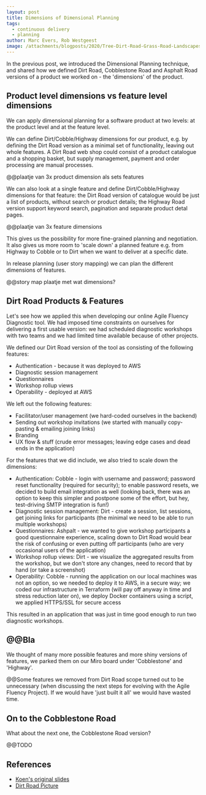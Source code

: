 ```yaml
---
layout: post
title: Dimensions of Dimensional Planning
tags:
  - continuous delivery
  - planning
author: Marc Evers, Rob Westgeest
image: /attachments/blogposts/2020/Tree-Dirt-Road-Grass-Road-Landscapes-Green-House-2423162.jpg
---
```


In the previous post, we introduced the Dimensional Planning technique, and shared how we defined Dirt Road, Cobblestone Road and Asphalt Road versions of a product we worked on - the 'dimensions' of the product.

## Product level dimensions vs feature level dimensions

We can apply dimensional planning for a software product at two levels: at the product level and at the feature level.

We can define Dirt/Cobble/Highway dimensions for our product, e.g. by defining the Dirt Road version as a minimal set of functionality, leaving out whole features. A Dirt Road web shop could consist of a product catalogue and a shopping basket, but supply management, payment and order processing are manual processes.

@@plaatje van 3x product dimension als sets features

We can also look at a single feature and define Dirt/Cobble/Highway dimensions for that feature: the Dirt Road version of catalogue would be just a list of products, without search or product details; the Highway Road version support keyword search, pagination and separate product detal pages.

@@plaatje van 3x feature dimensions

This gives us the possibility for more fine-grained planning and negotiation. It also gives us more room to 'scale down' a planned feature e.g. from Highway to Cobble or to Dirt when we want to deliver at a specific date.

In release planning (user story mapping) we can plan the different dimensions of features.

@@story map plaatje met wat dimensions?

## Dirt Road Products & Features

Let's see how we applied this when developing our online Agile Fluency Diagnostic tool. We had imposed time constraints on ourselves for delivering a first usable version: we had scheduled diagnostic workshops with two teams and we had limited time available because of other projects.

We defined our Dirt Road version of the tool as consisting of the following features:
- Authentication - because it was deployed to AWS
- Diagnostic session management
- Questionnaires
- Workshop rollup views
- Operability - deployed at AWS 

We left out the following features:
- Facilitator/user management (we hard-coded ourselves in the backend)
- Sending out workshop invitations (we started with manually copy-pasting & emailing joining links)
- Branding
- UX flow & stuff (crude error messages; leaving edge cases and dead ends in the application)

For the features that we did include, we also tried to scale down the dimensions:
- Authentication: Cobble - login with username and password; password reset functionality (required for security); to enable password resets, we decided to build email integration as well (looking back, there was an option to keep this simpler and postpone some of the effort, but hey, test-driving SMTP integration is fun!)
- Diagnostic session management: Dirt - create a session, list sessions, get joining links for participants (the minimal we need to be able to run multiple workshops)
- Questionnaires: Ashpalt - we wanted to give workshop participants a good questionnaire experience, scaling down to Dirt Road would bear the risk of confusing or even putting off participants (who are very occasional users of the application) 
- Workshop rollup views: Dirt - we visualize the aggregated results from the workshop, but we don't store any changes, need to record that by hand (or take a screenshot)
- Operability: Cobble - running the application on our local machines was not an option, so we needed to deploy it to AWS, in a secure way; we coded our infrastructure in Terraform (will pay off anyway in time and stress reduction later on), we deploy Docker containers using a script, we applied HTTPS/SSL for secure access

This resulted in an application that was just in time good enough to run two diagnostic workshops.


## @@Bla

We thought of many more possible features and more shiny versions of features, we parked them on our Miro board under 'Cobblestone' and 'Highway'.

@@Some features we removed from Dirt Road scope turned out to be unnecessary (when discussing the next steps for evolving with the Agile Fluency Project). If we would have 'just built it all' we would have wasted time.

## On to the Cobblestone Road

What about the next one, the Cobblestone Road version?

@@TODO

## References

- [Koen's original slides](https://www.slideshare.net/inxin/dimensional-planning-30790935)
- [Dirt Road Picture](https://www.maxpixel.net/Tree-Dirt-Road-Grass-Road-Landscapes-Green-House-2423162)

